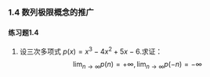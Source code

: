 ### 1.4 数列极限概念的推广

#### 练习题1.4

1. 设三次多项式 $p(x)=x^3-4x^2+5x-6$.求证：
   $$
   \lim_{n\to\infty}p(n)=+\infty,\lim_{n\to\infty}p(-n)=-\infty
   $$
   


